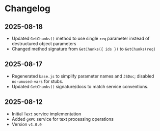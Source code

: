 # Changelog

## 2025-08-18

- Updated `GetChunks()` method to use single `req` parameter instead of
  destructured object parameters
- Changed method signature from `GetChunks({ ids })` to `GetChunks(req)`

## 2025-08-17

- Regenerated `base.js` to simplify parameter names and `JSDoc`; disabled
  `no-unused-vars` for stubs.
- Updated `GetChunks()` signature/docs to match service conventions.

## 2025-08-12

- Initial `Text` service implementation
- Added `gRPC` service for text processing operations
- Version `v1.0.0`
